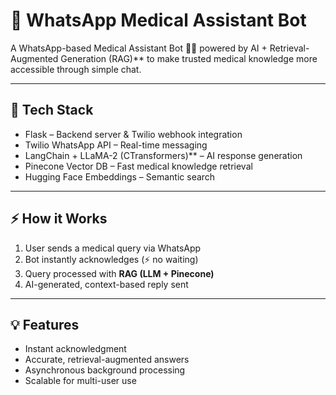 # 🚀 WhatsApp Medical Assistant Bot

A WhatsApp-based Medical Assistant Bot 🤖💬 powered by AI + Retrieval-Augmented Generation (RAG)** to make trusted medical knowledge more accessible through simple chat.  

---

## 🔧 Tech Stack
- Flask – Backend server & Twilio webhook integration  
- Twilio WhatsApp API – Real-time messaging  
- LangChain + LLaMA-2 (CTransformers)** – AI response generation  
- Pinecone Vector DB – Fast medical knowledge retrieval  
- Hugging Face Embeddings – Semantic search  

---

## ⚡ How it Works
1. User sends a medical query via WhatsApp  
2. Bot instantly acknowledges (⚡ no waiting)  
3. Query processed with **RAG (LLM + Pinecone)**  
4. AI-generated, context-based reply sent   

---

## 💡 Features
- Instant acknowledgment  
- Accurate, retrieval-augmented answers  
- Asynchronous background processing  
- Scalable for multi-user use  


